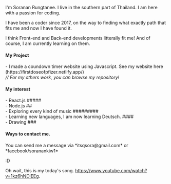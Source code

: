 I'm Soranan Rungtanee. I live in the southern part of Thailand. I am here with a passion for coding.

I have been a coder since 2017, on the way to finding what exactly path that fits me and now I have found it.

I think Front-end and Back-end developments litterally fit me! And of course, I am currently learning on them. 

<h4>My Project</h4>
- I made a coundown timer website using Javascript. See my website here (https://firstdoseofpfizer.netlify.app/) <br>
<i> // For my others work, you can browse my repository!</i>

<h4>My interest</h4>
- React.js ##### <br>
- Node.js ## <br>
- Exploring every kind of music ######### <br>
- Learning new languages, I am now learning Deutsch.  #### <br>
- Drawing ### <br>

<h4>Ways to contact me.</h4>
You can send me a message via *itsqsora@gmail.com* or *facebook/soranankiw1*
  
:D

Oh wait, this is my today's song.
https://www.youtube.com/watch?v=1kz6hNDlEEg.
